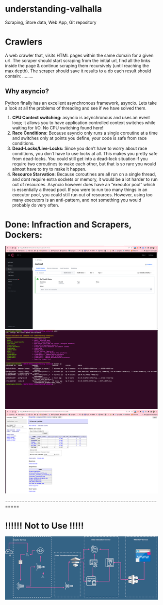 # understanding-valhalla
Scraping, Store data, Web App, Git repository


Crawlers
=============
A web crawler that, visits HTML pages within the same domain for a given url.
The scraper should start scraping from the initial url, find all the links inside the page & continue scraping them recursively (until reaching the max depth).
The scraper should save it results to a db each result should contain:
.........



Why asyncio?
------------
Python finally has an excellent asynchronous framework, asyncio. Lets take a look at all the problems of threading and see if we have solved them.
1) **CPU Context switching:** asyncio is asynchronous and uses an event loop; it allows you to have application controlled context switches while waiting for I/O. No CPU switching found here!
2) **Race Conditions:** Because asyncio only runs a single coroutine at a time and switches only at points you define, your code is safe from race conditions.
3) **Dead-Locks/Live-Locks:** Since you don’t have to worry about race conditions, you don’t have to use locks at all. This makes you pretty safe from dead-locks. You could still get into a dead-lock situation if you require two coroutines to wake each other, but that is so rare you would almost have to try to make it happen.
4) **Resource Starvation:** Because coroutines are all run on a single thread, and dont require extra sockets or memory, it would be a lot harder to run out of resources. Asyncio however does have an “executor pool” which is essentially a thread pool. If you were to run too many things in an executor pool, you could still run out of resources. However, using too many executors is an anti-pattern, and not something you would probably do very often.


# Done: Infraction and Scrapers, Dockers:

<img src="docs/2022-07-04-10-23-01.png" width="600"/>

<img src="docs/2022-07-04-10-24-36.png" width="600"/>

<img src="docs/2022-07-04-11-42-41.png" width="600"/>



===========================================================
# !!!!!! Not to Use !!!!! 
<img src="docs/first.drawio.png" width="600"/>



